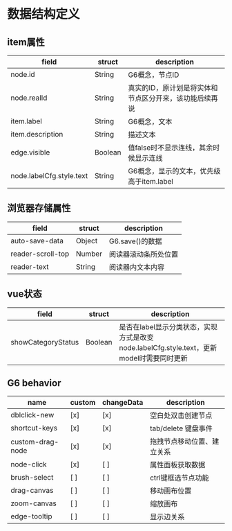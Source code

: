 # 数据结构定义

## item属性

| field                    | struct  | description                                            |
| ------------------------ | ------- | ------------------------------------------------------ |
| node.id                  | String  | G6概念，节点ID                                         |
| node.realId              | String  | 真实的ID，原计划是将实体和节点区分开来，该功能后续再说 |
| item.label               | String  | G6概念，文本                                           |
| item.description         | String  | 描述文本                                               |
| edge.visible             | Boolean | 值false时不显示连线，其余时候显示连线                  |
| node.labelCfg.style.text | String  | G6概念，显示的文本，优先级高于item.label               |

## 浏览器存储属性

| field             | struct | description          |
| ----------------- | ------ | -------------------- |
| auto-save-data    | Object | G6.save()的数据      |
| reader-scroll-top | Number | 阅读器滚动条所处位置 |
| reader-text       | String | 阅读器内文本内容     |

## vue状态

| field              | struct  | description                                                                              |
| ------------------ | ------- | ---------------------------------------------------------------------------------------- |
| showCategoryStatus | Boolean | 是否在label显示分类状态，实现方式是改变node.labelCfg.style.text，更新model时需要同时更新 |

## G6 behavior

| name             | custom | changeData | description                |
| ---------------- | ------ | ---------- | -------------------------- |
| dblclick-new     | [x]    | [x]        | 空白处双击创建节点         |
| shortcut-keys    | [x]    | [x]        | tab/delete 键盘事件        |
| custom-drag-node | [x]    | [x]        | 拖拽节点移动位置、建立关系 |
| node-click       | [x]    | [ ]        | 属性面板获取数据           |
| brush-select     | [ ]    | [ ]        | ctrl键框选节点功能         |
| drag-canvas      | [ ]    | [ ]        | 移动画布位置               |
| zoom-canvas      | [ ]    | [ ]        | 缩放画布                   |
| edge-tooltip     | [ ]    | [ ]        | 显示边关系                 |
